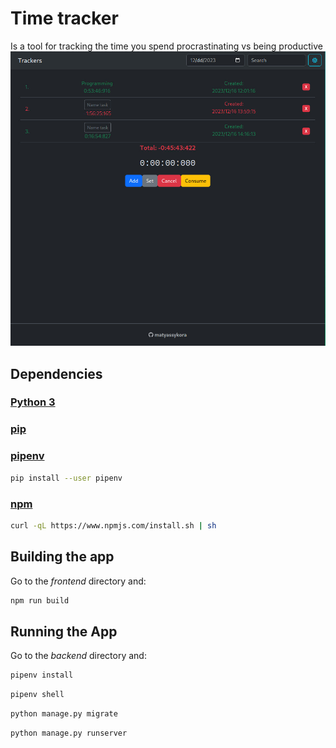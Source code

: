 # Time tracker
Is a tool for tracking the time you spend procrastinating vs being productive
![example](example.jpg)

## Dependencies
### [Python 3](https://www.python.org/downloads/)
### [pip](https://pip.pypa.io/en/stable/installation/)
### [pipenv](https://pipenv.pypa.io/en/latest/)
```sh
pip install --user pipenv
```
### [npm](https://www.npmjs.com/package/npm)
```sh
curl -qL https://www.npmjs.com/install.sh | sh
```

## Building the app
Go to the _frontend_ directory and:
```sh
npm run build
```

## Running the App
Go to the _backend_ directory and:
```sh
pipenv install
```
```sh
pipenv shell
```
```sh
python manage.py migrate
```
```sh
python manage.py runserver
```
